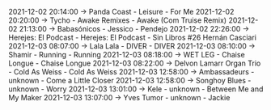 2021-12-02 20:14:00 -> Panda Coast - Leisure - For Me
2021-12-02 20:20:00 -> Tycho - Awake Remixes - Awake (Com Truise Remix)
2021-12-02 21:13:00 -> Babasónicos - Jessico - Pendejo
2021-12-02 22:26:00 -> Herejes: El Podcast - Herejes: El Podcast - Sin Libros #26 Hernán Casciari
2021-12-03 08:07:00 -> Lala Lala - DIVER - DIVER
2021-12-03 08:10:00 -> Shamir - Running - Running
2021-12-03 08:18:00 -> WET LEG - Chaise Longue - Chaise Longue
2021-12-03 08:22:00 -> Delvon Lamarr Organ Trio - Cold As Weiss - Cold As Weiss
2021-12-03 12:58:00 -> Ambassadeurs - unknown - Come a Little Closer
2021-12-03 12:58:00 -> Songhoy Blues - unknown - Worry
2021-12-03 13:01:00 -> Kele - unknown - Between Me and My Maker
2021-12-03 13:07:00 -> Yves Tumor - unknown - Jackie
